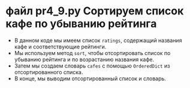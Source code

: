 
# файл pr4_9.py Сортируем список кафе по убыванию рейтинга

* В данном коде мы имеем список `ratings`, содержащий названия кафе и соответствующие рейтинги. 
* Мы используем метод `sort`, чтобы отсортировать список по убыванию рейтинга и по возрастанию названия кафе. 
* Затем мы создаем словарь `cafes` с помощью `OrderedDict` из отсортированного списка. 
* В конце, мы выводим отсортированный список и словарь.
